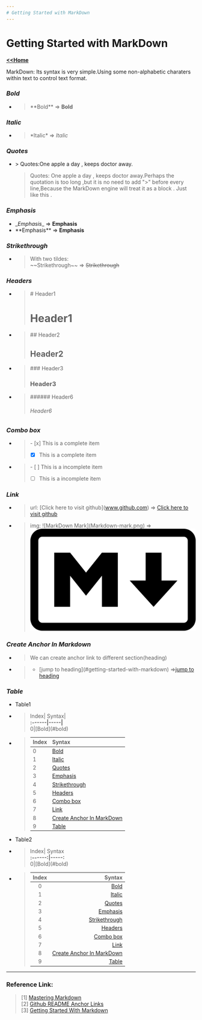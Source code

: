 ```yaml
---
# Getting Started with MarkDown        
---
```

# Getting Started with MarkDown 
[__<<Home__](../index.md)

MarkDown: Its syntax is very simple.Using some non-alphabetic charaters within text to control text format.

### ***Bold***
- > \*\*Bold\*\* => **Bold**
  
### ***Italic***   
- > \*Italic\*  =>  *Italic*

### ***Quotes***
- \> Quotes:One apple a day , keeps doctor away.
   > Quotes: One apple a day , keeps doctor away.Perhaps the quotation is too long ,but it is no need to  add ">" before every line,Because the MarkDown engine will treat it as a block . Just like this .

### ***Emphasis***
- \__Emphasis__ => __Emphasis__
- \*\*Emphasis\*\* => **Emphasis**

### ***Strikethrough***
- > With two tildes:   
~\~Strikethrough~\~ => ~~Strikethrough~~

### ***Headers***  
  - > \# Header1 
    > # Header1
  - >\## Header2
    >## Header2
  - >\### Header3
    >### Header3
  - >\###### Header6
    > ###### Header6

### ***Combo box***    
- > \- [x] This is a complete item 
  > - [x] This is a complete item   

- >  \- [ ] This is a incomplete item 
  > - [ ] This is a incomplete item 

### ***Link***
- > url: \[Click here to visit github]\(www.github.com) => [Click here to visit github](http://www.github.com)
* > img: \!\[MarkDown Mark\](Markdown-mark.png) =>![MarkDown Mark](Markdown-mark.png)    

### ***Create Anchor In Markdown***
- > We can create anchor link to different section(heading)
- > - \[jump to heading](#getting-started-with-markdown) =>[jump to heading](#getting-started-with-markdown)

### ***Table***
- Table1
- > Index\| Syntax|  
  >__\:------\|-----\|__  
  >0\|\[Bold](\#bold)

- > Index| Syntax|  
  > :------|-----|
  > 0|[Bold](#bold)
  > 1|[Italic](#italic)
  > 2|[Quotes](#quotes)
  > 3|[Emphasis](#emphasis)
  > 4|[Strikethrough](#strikethrough)
  > 5|[Headers](#headers)
  > 6|[Combo box](#combo-box)
  > 7|[Link](#link)
  > 8|[Create Anchor In MarkDown](#create-anchor-in-markdown)
  > 9|[Table](#table)

- Table2        
 - > Index\| Syntax  
   > __\:------:|-----:__  
   >0|\[Bold](\#bold)
   
- > Index| Syntax|  
  > :------:|-----:|   
  > 0|[Bold](#bold)
  > 1|[Italic](#italic)
  > 2|[Quotes](#quotes)
  > 3|[Emphasis](#emphasis)
  > 4|[Strikethrough](#strikethrough)
  > 5|[Headers](#headers)
  > 6|[Combo box](#combo-box)
  > 7|[Link](#link)
  > 8|[Create Anchor In MarkDown](#create-anchor-in-markdown)
  > 9|[Table](#table)

  




----------------------------------
### Reference Link:
>[1]  [Mastering Markdown](https://guides.github.com/features/mastering-markdown/)   
[2]  [Github README Anchor Links](https://gist.github.com/rachelhyman/b1f109155c9dafffe618#real-cool-heading)   
[3]  [Getting Started With Markdown](https://github.com/fefong/markdown_readme)
